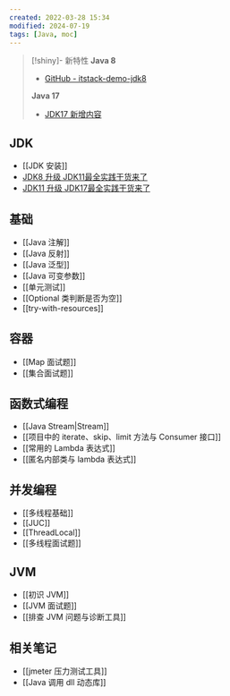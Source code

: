 ```yaml
---
created: 2022-03-28 15:34
modified: 2024-07-19
tags: [Java, moc]
---
```


> [!shiny]- 新特性
> **Java 8**
> 
> - [GitHub - itstack-demo-jdk8](https://github.com/fuzhengwei/itstack-demo-jdk8)
> 
> **Java 17**
> 
> - [JDK17 新增内容](https://mp.weixin.qq.com/s/Wwn6sfQpWPsOaRZ0_ROgew)

## JDK

- [[JDK 安装]]
- [JDK8 升级 JDK11最全实践干货来了](https://my.oschina.net/u/4090830/blog/10111749)
- [JDK11 升级 JDK17最全实践干货来了](https://my.oschina.net/u/4090830/blog/10142895)

## 基础

- [[Java 注解]]
- [[Java 反射]]
- [[Java 泛型]]
- [[Java 可变参数]]
- [[单元测试]]
- [[Optional 类判断是否为空]]
- [[try-with-resources]]

## 容器

- [[Map 面试题]]
- [[集合面试题]]

## 函数式编程

- [[Java Stream|Stream]]
- [[项目中的 iterate、skip、limit 方法与 Consumer 接口]]
- [[常用的 Lambda 表达式]]
- [[匿名内部类与 lambda 表达式]]

## 并发编程

- [[多线程基础]]
- [[JUC]]
- [[ThreadLocal]]
- [[多线程面试题]]

## JVM

- [[初识 JVM]]
- [[JVM 面试题]]
- [[排查 JVM 问题与诊断工具]]

## 相关笔记

- [[jmeter 压力测试工具]]
- [[Java 调用 dll 动态库]]
